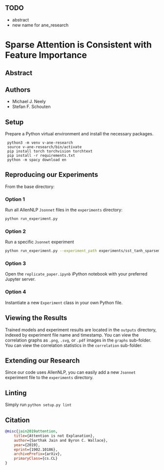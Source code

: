 ## TODO
- abstract
- new name for ane\_research

# Sparse Attention is Consistent with Feature Importance

## Abstract

## Authors

- Michael J. Neely
- Stefan F. Schouten

## Setup

Prepare a Python virtual environment and install the necessary packages.

```shell
 python3 -m venv v-ane-research
 source v-ane-research/bin/activate
 pip install torch torchvision torchtext
 pip install -r requirements.txt
 python -m spacy download en
```

## Reproducing our Experiments

From the base directory:

### Option 1

Run all AllenNLP `Jsonnet` files in the `experiments` directory:

```sh
python run_experiment.py
```

### Option 2

Run a specific `Jsonnet` experiment

```sh
python run_experiment.py --experiment_path experiments/sst_tanh_sparsemax.jsonnet
```

### Option 3

Open the `replicate_paper.ipynb` iPython notebook with your preferred Jupyter server.

### Option 4

Instantiate a new `Experiment` class in your own Python file.

## Viewing the Results

Trained models and experiment results are located in the `outputs` directory, indexed by experiment file name and timestamp. You can view the correlation graphs as `.png`, `.svg`, or `.pdf` images in the `graphs` sub-folder. You can view the correlation statistics in the `correlation` sub-folder.

## Extending our Research

Since our code uses AllenNLP, you can easily add a new `Jsonnet` experiment file to the `experiments` directory.

## Linting
Simply run `python setup.py lint`

## Citation

```bibtex
@misc{jain2019attention,
    title={Attention is not Explanation},
    author={Sarthak Jain and Byron C. Wallace},
    year={2019},
    eprint={1902.10186},
    archivePrefix={arXiv},
    primaryClass={cs.CL}
}
```
